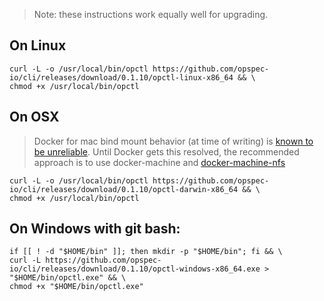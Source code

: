>Note: these instructions work equally well for upgrading.

## On Linux

```shell
curl -L -o /usr/local/bin/opctl https://github.com/opspec-io/cli/releases/download/0.1.10/opctl-linux-x86_64 && \
chmod +x /usr/local/bin/opctl
```

## On OSX

> Docker for mac bind mount behavior (at time of writing) is
> [known to be unreliable](https://forums.docker.com/t/file-access-in-mounted-volumes-extremely-slow-cpu-bound/8076).
> Until Docker gets this resolved, the recommended approach is to use
> docker-machine and
> [docker-machine-nfs](https://github.com/adlogix/docker-machine-nfs)

```shell
curl -L -o /usr/local/bin/opctl https://github.com/opspec-io/cli/releases/download/0.1.10/opctl-darwin-x86_64 && \
chmod +x /usr/local/bin/opctl
```

## On Windows with git bash:

```shell
if [[ ! -d "$HOME/bin" ]]; then mkdir -p "$HOME/bin"; fi && \
curl -L https://github.com/opspec-io/cli/releases/download/0.1.10/opctl-windows-x86_64.exe > "$HOME/bin/opctl.exe" && \
chmod +x "$HOME/bin/opctl.exe"
```

